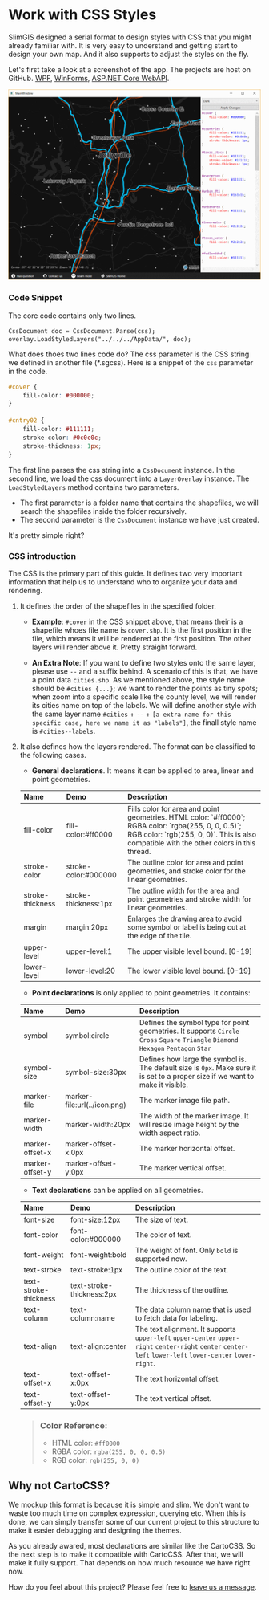 # Work with CSS Styles

SlimGIS designed a serial format to design styles with CSS that you might already familiar with. It is very easy to understand and getting start to design your own map. And it also supports to adjust the styles on the fly.

Let's first take a look at a screenshot of the app. The projects are host on GitHub. [WPF](https://github.com/SlimGIS/BeautifyMapForWpf), [WinForms](https://github.com/SlimGIS/BeautifulMapForWinForms), [ASP.NET Core WebAPI](https://github.com/SlimGIS/BeautifyMap-WebAPI-DotNetCore).

![wpf-design-with-css](https://github.com/SlimGIS/BeautifyMapForWpf/raw/master/Screenshots/Screenshot-Preview.png)

### Code Snippet

The core code contains only two lines.

```
CssDocument doc = CssDocument.Parse(css);
overlay.LoadStyledLayers("../../../AppData/", doc);
```

What does thoes two lines code do? The css parameter is the CSS string we defined in another file (*.sgcss). Here is a snippet of the `css` parameter in the code.

```css
#cover {
	fill-color: #000000;
}

#cntry02 {
    fill-color: #111111;
    stroke-color: #0c0c0c;
    stroke-thickness: 1px;
}
```

The first line parses the css string into a `CssDocument` instance. In the second line, we load the css document into a `LayerOverlay` instance. The `LoadStyledLayers` method contains two parameters. 

- The first parameter is a folder name that contains the shapefiles, we will search the shapefiles inside the folder recursively.
- The second parameter is the `CssDocument` instance we have just created. 
 
It's pretty simple right?

### CSS introduction

The CSS is the primary part of this guide. It defines two very important information that help us to understand who to organize your data and rendering.

1. It defines the order of the shapefiles in the specified folder. 
    - **Example**: `#cover` in the CSS snippet above, that means their is a shapefile whoes file name is `cover.shp`. It is the first position in the file, which means it will be rendered at the first position. The other layers will render above it. Pretty straight forward. 

    - **An Extra Note**: If you want to define two styles onto the same layer, please use `--` and a suffix behind. A scenario of this is that, we have a point data `cities.shp`. As we mentioned above, the style name should be `#cities {...}`; we want to render the points as tiny spots; when zoom into a specific scale like the county level, we will render its cities name on top of the labels. We will define another style with the same layer name `#cities` + `--` + `[a extra name for this specific case, here we name it as "labels"]`, the finall style name is `#cities--labels`.
    
2. It also defines how the layers rendered. The format can be classified to the following cases.
    - **General declarations**. It means it can be applied to area, linear and point geometries.
    <table class="table table-bordered">
        <thead>
            <tr>
                <th>Name</th>
                <th>Demo</th>
                <th>Description</th>
            </tr>
        </thead>
        <tbody>
            <tr>
                <td>fill-color</td>
                <td>fill-color:#ff0000</td>
                <td>Fills color for area and point geometries. HTML color: `#ff0000`; RGBA color: `rgba(255, 0, 0, 0.5)`; RGB color: `rgb(255, 0, 0)`. This is also compatible with the other colors in this thread.</td>
            </tr>
            <tr>
                <td>stroke-color</td>
                <td>stroke-color:#000000</td>
                <td>The outline color for area and point geometries, and stroke color for the linear geometries.</td>
            </tr>
            <tr>
                <td>stroke-thickness</td>
                <td>stroke-thickness:1px</td>
                <td>The outline width for the area and point geometries and stroke width for linear geometries.</td>
            </tr>
            <tr>
                <td>margin</td>
                <td>margin:20px</td>
                <td>Enlarges the drawing area to avoid some symbol or label is being cut at the edge of the tile.</td>
            </tr>
            <tr>
                <td>upper-level</td>
                <td>upper-level:1</td>
                <td>The upper visible level bound. [0-19]</td>
            </tr>
            <tr>
                <td>lower-level</td>
                <td>lower-level:20</td>
                <td>The lower visible level bound. [0-19]</td>
            </tr>
        </tbody>
    </table>

    - **Point declarations** is only applied to point geometries. It contains:
    
    <table>
        <thead>
            <tr>
                <th>Name</th>
                <th>Demo</th>
                <th>Description</th>
            </tr>
        </thead>
        <tbody>
            <tr>
                <td>symbol</td>
                <td>symbol:circle</td>
                <td>Defines the symbol type for point geometries. It supports <code>Circle</code> <code>Cross</code> <code>Square</code> <code>Triangle</code> <code>Diamond</code> <code>Hexagon</code> <code>Pentagon</code> <code>Star</code></td>
            </tr>
            <tr>
                <td>symbol-size</td>
                <td>symbol-size:30px</td>
                <td>Defines how large the symbol is. The default size is <code>0px</code>. Make sure it is set to a proper size if we want to make it visible.</td>
            </tr>
            <tr>
                <td>marker-file</td>
                <td>marker-file:url(../icon.png)</td>
                <td>The marker image file path.</td>
            </tr>
            <tr>
                <td>marker-width</td>
                <td>marker-width:20px</td>
                <td>The width of the marker image. It will resize image height by the width aspect ratio.</td>
            </tr>
            <tr>
                <td>marker-offset-x</td>
                <td>marker-offset-x:0px</td>
                <td>The marker horizontal offset.</td>
            </tr>
            <tr>
                <td>marker-offset-y</td>
                <td>marker-offset-y:0px</td>
                <td>The marker vertical offset.</td>
            </tr>
        </tbody>
    </table>
    
    - **Text declarations** can be applied on all geometries.
    
    <table>
        <thead>
            <tr>
                <th>Name</th>
                <th>Demo</th>
                <th>Description</th>
            </tr>
        </thead>
        <tbody>
            <tr>
                <td>font-size</td>
                <td>font-size:12px</td>
                <td>The size of text.</td>
            </tr>
            <tr>
                <td>font-color</td>
                <td>font-color:#000000</td>
                <td>The color of text.</td>
            </tr>
            <tr>
                <td>font-weight</td>
                <td>font-weight:bold</td>
                <td>The weight of font. Only <code>bold</code> is supported now.</td>
            </tr>
            <tr>
                <td>text-stroke</td>
                <td>text-stroke:1px</td>
                <td>The outline color of the text.</td>
            </tr>
            <tr>
                <td>text-stroke-thickness</td>
                <td>text-stroke-thickness:2px</td>
                <td>The thickness of the outline.</td>
            </tr>
            <tr>
                <td>text-column</td>
                <td>text-column:name</td>
                <td>The data column name that is used to fetch data for labeling.</td>
            </tr>
            <tr>
                <td>text-align</td>
                <td>text-align:center</td>
                <td>The text alignment. It supports <code>upper-left</code> <code>upper-center</code> <code>upper-right</code> <code>center-right</code> <code>center</code> <code>center-left</code> <code>lower-left</code> <code>lower-center</code> <code>lower-right</code>.</td>
            </tr>
            <tr>
                <td>text-offset-x</td>
                <td>text-offset-x:0px</td>
                <td>The text horizontal offset.</td>
            </tr>
            <tr>
                <td>text-offset-y</td>
                <td>text-offset-y:0px</td>
                <td>The text vertical offset.</td>
            </tr>
        </tbody>
    </table>
        
    > ### Color Reference: 
    > - HTML color: `#ff0000` 
    > - RGBA color: `rgba(255, 0, 0, 0.5)` 
    > - RGB color: `rgb(255, 0, 0)`
    
## Why not CartoCSS?
We mockup this format is because it is simple and slim. We don't want to waste too much time on complex expression, querying etc. When this is done, we can simply transfer some of our current project to this structure to make it easier debugging and designing the themes. 

As you already awared, most declarations are similar like the CartoCSS. So the next step is to make it compatible with CartoCSS. After that, we will make it fully support. That depends on how much resource we have right now.

How do you feel about this project? Please feel free to [leave us a message](mailto:support@slimgis.com).
